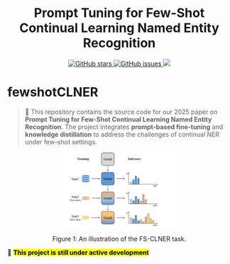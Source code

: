 <h1 align="center">Prompt Tuning for Few-Shot Continual Learning Named Entity Recognition</h1>
<p align="center">
  <a href="https://github.com/Qznan/SpanKL">
    <img src="https://img.shields.io/github/stars/Qznan/SpanKL.svg?colorA=orange&colorB=orange&logo=github" alt="GitHub stars">
  </a>
  <a href="https://github.com/Qznan/SpanKL/issues">
        <img src="https://img.shields.io/github/issues/Qznan/SpanKL.svg"
             alt="GitHub issues">
  </a>
  <a href="https://github.com/Qznan/SpanKL/">
        <img src="https://img.shields.io/github/last-commit/Qznan/SpanKL.svg">
  </a>
  
</p>

# fewshotCLNER

> 📖 This repository contains the source code for our 2025 paper on **Prompt Tuning for Few-Shot Continual Learning Named Entity Recognition**. The project integrates **prompt-based fine-tuning** and **knowledge distillation** to address the challenges of continual NER under few-shot settings.

<div style="text-align:center;">
  <img src=".\img.png" alt="图片描述" style="max-width:50%;">
  <p style="text-align:center;">Figure 1: An illustration of the FS-CLNER task.</p>
</div>

🚧 **<mark>This project is still under active development</mark>**


